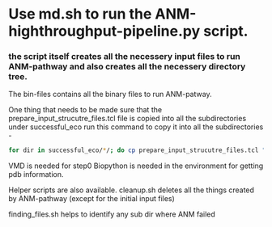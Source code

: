 # Use md.sh to run the ANM-highthroughput-pipeline.py script.
### the script itself creates all the necessery input files to run ANM-pathway and also creates all the necessery directory tree.
The bin-files contains all the binary files to run ANM-patway.

One thing that needs to be made sure that the prepare_input_strucutre_files.tcl file is copied into all the subdirectories under successful_eco
run this command to copy it into all the subdirectories - 
```bash
for dir in successful_eco/*/; do cp prepare_input_strucutre_files.tcl "$dir"; done
```
VMD is needed for step0
Biopython is needed in the environment for getting pdb information.

Helper scripts are also available. 
cleanup.sh deletes all the things created by ANM-pathway (except for the initial input files)

finding_files.sh helps to identify any sub dir where ANM failed
